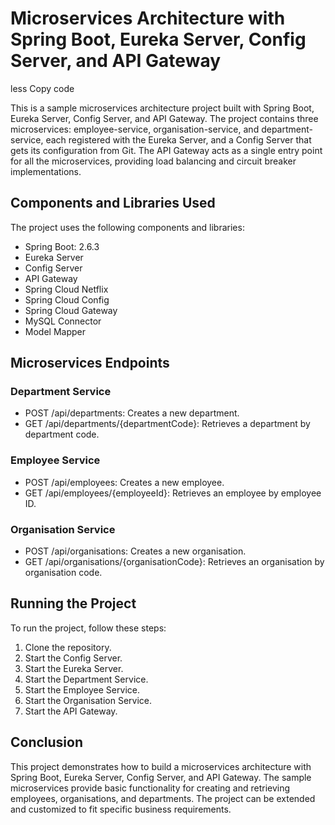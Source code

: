 <!DOCTYPE html>
<html lang="en">
<head>
    <meta charset="UTF-8">
    <meta name="viewport" content="width=device-width, initial-scale=1.0">
    <title>Microservices Architecture with Spring Boot</title>
</head>
<body>
    <h1>Microservices Architecture with Spring Boot, Eureka Server, Config Server, and API Gateway</h1>
less
Copy code
<p>This is a sample microservices architecture project built with Spring Boot, Eureka Server, Config Server, and API Gateway. The project contains three microservices: employee-service, organisation-service, and department-service, each registered with the Eureka Server, and a Config Server that gets its configuration from Git. The API Gateway acts as a single entry point for all the microservices, providing load balancing and circuit breaker implementations.</p>

<h2>Components and Libraries Used</h2>

<p>The project uses the following components and libraries:</p>

<ul>
    <li>Spring Boot: 2.6.3</li>
    <li>Eureka Server</li>
    <li>Config Server</li>
    <li>API Gateway</li>
    <li>Spring Cloud Netflix</li>
    <li>Spring Cloud Config</li>
    <li>Spring Cloud Gateway</li>
    <li>MySQL Connector</li>
    <li>Model Mapper</li>
</ul>

<h2>Microservices Endpoints</h2>

<h3>Department Service</h3>

<ul>
    <li>POST /api/departments: Creates a new department.</li>
    <li>GET /api/departments/{departmentCode}: Retrieves a department by department code.</li>
</ul>

<h3>Employee Service</h3>

<ul>
    <li>POST /api/employees: Creates a new employee.</li>
    <li>GET /api/employees/{employeeId}: Retrieves an employee by employee ID.</li>
</ul>

<h3>Organisation Service</h3>

<ul>
    <li>POST /api/organisations: Creates a new organisation.</li>
    <li>GET /api/organisations/{organisationCode}: Retrieves an organisation by organisation code.</li>
</ul>

<h2>Running the Project</h2>

<p>To run the project, follow these steps:</p>

<ol>
    <li>Clone the repository.</li>
    <li>Start the Config Server.</li>
    <li>Start the Eureka Server.</li>
    <li>Start the Department Service.</li>
    <li>Start the Employee Service.</li>
    <li>Start the Organisation Service.</li>
    <li>Start the API Gateway.</li>
</ol>

<h2>Conclusion</h2>

<p>This project demonstrates how to build a microservices architecture with Spring Boot, Eureka Server, Config Server, and API Gateway. The sample microservices provide basic functionality for creating and retrieving employees, organisations, and departments. The project can be extended and customized to fit specific business requirements.</p>
</body>
</html>
